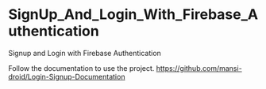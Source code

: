 # SignUp_And_Login_With_Firebase_Authentication
Signup and Login with Firebase Authentication

Follow the documentation to use the project.
https://github.com/mansi-droid/Login-Signup-Documentation